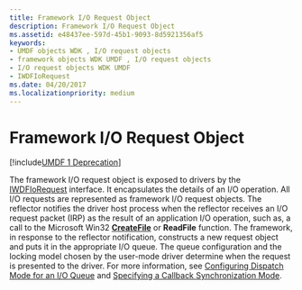 ```yaml
---
title: Framework I/O Request Object
description: Framework I/O Request Object
ms.assetid: e48437ee-597d-45b1-9093-8d5921356af5
keywords:
- UMDF objects WDK , I/O request objects
- framework objects WDK UMDF , I/O request objects
- I/O request objects WDK UMDF
- IWDFIoRequest
ms.date: 04/20/2017
ms.localizationpriority: medium
---
```


# Framework I/O Request Object


[!include[UMDF 1 Deprecation](../includes/umdf-1-deprecation.md)]

The framework I/O request object is exposed to drivers by the [IWDFIoRequest](https://docs.microsoft.com/windows-hardware/drivers/ddi/wudfddi/nn-wudfddi-iwdfiorequest) interface. It encapsulates the details of an I/O operation. All I/O requests are represented as framework I/O request objects. The reflector notifies the driver host process when the reflector receives an I/O request packet (IRP) as the result of an application I/O operation, such as, a call to the Microsoft Win32 [**CreateFile**](https://docs.microsoft.com/windows/desktop/api/fileapi/nf-fileapi-createfilea) or **ReadFile** function. The framework, in response to the reflector notification, constructs a new request object and puts it in the appropriate I/O queue. The queue configuration and the locking model chosen by the user-mode driver determine when the request is presented to the driver. For more information, see [Configuring Dispatch Mode for an I/O Queue](configuring-dispatch-mode-for-an-i-o-queue.md) and [Specifying a Callback Synchronization Mode](specifying-a-callback-synchronization-mode.md).

 

 





